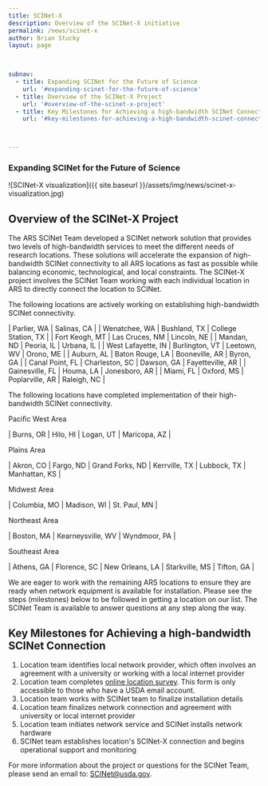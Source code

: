 ```yaml
---
title: SCINet-X
description: Overview of the SCINet-X initiative
permalink: /news/scinet-x
author: Brian Stucky
layout: page

 

subnav:
  - title: Expanding SCINet for the Future of Science
    url: '#expanding-scinet-for-the-future-of-science'
  - title: Overview of the SCINet-X Project
    url: '#overview-of-the-scinet-x-project'
  - title: Key Milestones for Achieving a high-bandwidth SCINet Connection
    url: '#key-milestones-for-achieving-a-high-bandwidth-scinet-connection'



---
```


### Expanding SCINet for the Future of Science

![SCINet-X visualization]({{ site.baseurl }}/assets/img/news/scinet-x-visualization.jpg)

## Overview of the SCINet-X Project

The ARS SCINet Team developed a SCINet network solution that provides two levels of high-bandwidth services to meet the different needs of research locations.  These solutions will accelerate the expansion of high-bandwidth SCINet connectivity to all ARS locations as fast as possible while balancing economic, technological, and local constraints.  The SCINet-X project involves the SCINet Team working with each individual location in ARS to directly connect the location to SCINet.  

The following locations are actively working on establishing high-bandwidth SCINet connectivity. 

| Parlier, WA | Salinas, CA |
| Wenatchee, WA |  Bushland, TX | College Station, TX |
| Fort Keogh, MT | Las Cruces, NM | Lincoln, NE | 
| Mandan, ND | Peoria, IL | Urbana, IL |
| West Lafayette, IN | Burlington, VT | Leetown, WV | Orono, ME |
| Auburn, AL | Baton Rouge, LA | Booneville, AR | Byron, GA |
| Canal Point, FL | Charleston, SC | Dawson, GA | Fayetteville, AR |
| Gainesville, FL | Houma, LA | Jonesboro, AR |
| Miami, FL | Oxford, MS | Poplarville, AR | Raleigh, NC |



The following locations have completed implementation of their high-bandwidth SCINet connectivity. 

Pacific West Area 

| Burns, OR | Hilo, HI | Logan, UT | Maricopa, AZ | 

Plains Area

| Akron, CO | Fargo, ND | Grand Forks, ND | Kerrville, TX | Lubbock, TX | Manhattan, KS |

Midwest Area

| Columbia, MO | Madison, WI | St. Paul, MN |

Northeast Area

| Boston, MA | Kearneysville, WV | Wyndmoor, PA |

Southeast Area

| Athens, GA | Florence, SC | New Orleans, LA | Starkville, MS | Tifton, GA | 


We are eager to work with the remaining ARS locations to ensure they are ready when network equipment is available for installation. Please see the steps (milestones) below to be followed in getting a location on our list. The SCINet Team is available to answer questions at any step along the way. 


## Key Milestones for Achieving a high-bandwidth SCINet Connection

1. Location team identifies local network provider, which often involves an agreement with a university or working with a local internet provider
1. Location team completes [online location survey](https://forms.office.com/g/wcLFzhV73h). This form is only accessible to those who have a USDA email account.
1. Location team works with SCINet team to finalize installation details
1. Location team finalizes network connection and agreement with university or local internet provider
1. Location team initiates network service and SCINet installs network hardware
1. SCINet team establishes location's SCINet-X connection and begins operational support and monitoring

For more information about the project or questions for the SCINet Team, please send an email to: [SCINet@usda.gov](mailto:SCINet@usda.gov).

